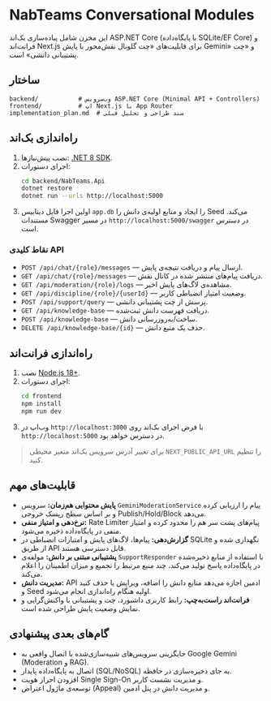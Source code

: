 # NabTeams Conversational Modules

این مخزن شامل پیاده‌سازی بک‌اند ASP.NET Core (با پایگاه‌داده SQLite/EF Core) و فرانت‌اند Next.js برای قابلیت‌های «چت گلوبال نقش‌محور با پایش Gemini» و «چت پشتیبانی دانشی» است.

## ساختار

```
backend/           # وب‌سرویس ASP.NET Core (Minimal API + Controllers)
frontend/          # اپ Next.js با App Router
implementation_plan.md  # سند طراحی و تحلیل قبلی
```

## راه‌اندازی بک‌اند

1. نصب پیش‌نیازها: [.NET 8 SDK](https://dotnet.microsoft.com/download).
2. اجرای دستورات:
   ```bash
   cd backend/NabTeams.Api
   dotnet restore
   dotnet run --urls http://localhost:5000
   ```
3. اولین اجرا فایل دیتابیس `app.db` را ایجاد و منابع اولیه‌ی دانش را Seed می‌کند. مستندات Swagger در مسیر `http://localhost:5000/swagger` در دسترس است.

### نقاط کلیدی API

- `POST /api/chat/{role}/messages` — ارسال پیام و دریافت نتیجه‌ی پایش.
- `GET /api/chat/{role}/messages` — دریافت پیام‌های منتشر شده در کانال نقش.
- `GET /api/moderation/{role}/logs` — مشاهده‌ی لاگ‌های پایش اخیر.
- `GET /api/discipline/{role}/{userId}` — وضعیت امتیاز انضباطی کاربر.
- `POST /api/support/query` — پرسش از چت پشتیبانی دانشی.
- `GET /api/knowledge-base` — دریافت فهرست دانش ثبت‌شده.
- `POST /api/knowledge-base` — ساخت/به‌روزرسانی دانش.
- `DELETE /api/knowledge-base/{id}` — حذف یک منبع دانش.

## راه‌اندازی فرانت‌اند

1. نصب [Node.js 18+](https://nodejs.org/).
2. اجرای دستورات:
   ```bash
   cd frontend
   npm install
   npm run dev
   ```
3. وب‌اپ در `http://localhost:3000` با فرض اجرای بک‌اند روی `http://localhost:5000` در دسترس خواهد بود.

> برای تغییر آدرس سرویس بک‌اند متغیر محیطی `NEXT_PUBLIC_API_URL` را تنظیم کنید.

## قابلیت‌های مهم

- **پایش محتوایی هم‌زمان:** سرویس `GeminiModerationService` پیام را ارزیابی کرده و بر اساس سطح ریسک خروجی Publish/Hold/Block می‌دهد.
- **نرخ‌دهی و امتیاز منفی:** Rate Limiter پیام‌های پشت سر هم را محدود کرده و امتیاز منفی در پایگاه‌داده ذخیره می‌شود.
- **گزارش‌دهی:** پیام‌ها، لاگ‌های پایش و امتیازات انضباطی در SQLite نگهداری شده و از طریق API قابل دسترسی هستند.
- **پشتیبانی مبتنی بر دانش:** مولفه‌ی `SupportResponder` با استفاده از منابع ذخیره‌شده در پایگاه‌داده پاسخ تولید می‌کند، چند منبع مرتبط را تجمیع و میزان اطمینان را اعلام می‌کند.
- **مدیریت دانش:** API ادمین اجازه می‌دهد منابع دانش را اضافه، ویرایش یا حذف کنید و Seed اولیه هنگام راه‌اندازی انجام می‌شود.
- **فرانت‌اند راست‌به‌چپ:** رابط کاربری داشبورد، چت و پشتیبانی با واکنش‌گرایی و نمایش وضعیت پایش طراحی شده است.

## گام‌های بعدی پیشنهادی

- جایگزینی سرویس‌های شبیه‌سازی‌شده با اتصال واقعی به Google Gemini (Moderation و RAG).
- اتصال به پایگاه‌داده پایدار (SQL/NoSQL) به جای ذخیره‌سازی در حافظه.
- افزودن احراز هویت Single Sign-On و مدیریت نشست کاربر.
- توسعه‌ی ماژول اعتراض (Appeal) و مدیریت دانش در پنل ادمین.
